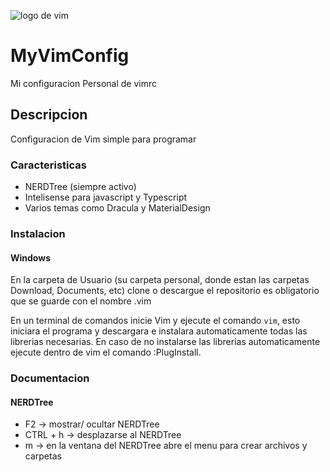 ![logo de vim](https://upload.wikimedia.org/wikipedia/commons/thumb/9/9f/Vimlogo.svg/120px-Vimlogo.svg.png)
# MyVimConfig
Mi configuracion Personal de vimrc 

## Descripcion
Configuracion de Vim simple para programar

### Caracteristicas
* NERDTree (siempre activo)
* Intelisense para javascript y Typescript
* Varios temas como Dracula y MaterialDesign

### Instalacion

#### Windows
En la carpeta de Usuario (su carpeta personal, donde estan las carpetas Download, Documents, etc) clone o descargue el repositorio
es obligatorio que se guarde con el nombre .vim

En un terminal de comandos inicie Vim y ejecute el comando `vim`, esto iniciara el programa y descargara e instalara automaticamente todas las librerias necesarias.
En caso de no instalarse las librerias automaticamente ejecute dentro de vim el
comando :PlugInstall.
### Documentacion

#### NERDTree
* F2 -> mostrar/ ocultar NERDTree
* CTRL + h -> desplazarse al NERDTree
* m -> en la ventana del NERDTree abre el menu para crear archivos y carpetas
